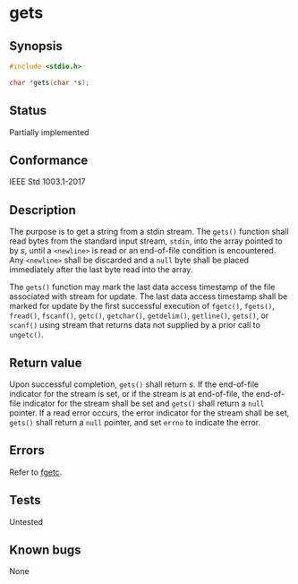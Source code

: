# gets

## Synopsis

```c
#include <stdio.h>

char *gets(char *s);
```

## Status

Partially implemented

## Conformance

IEEE Std 1003.1-2017

## Description

The purpose is to get a string from a stdin stream. The `gets()` function shall read bytes from the standard input
stream, `stdin`, into the array pointed to by _s_, until a `<newline>` is read or an end-of-file condition is
encountered. Any `<newline>` shall be discarded and a `null` byte shall be placed immediately after the last byte
read into the array.

The `gets()` function may mark the last data access timestamp of the file associated with stream for update. The last
data access timestamp shall be marked for update by the first successful execution of `fgetc()`, `fgets()`, `fread()`,
`fscanf()`, `getc()`, `getchar()`, `getdelim()`, `getline()`, `gets()`, or `scanf()` using stream that returns data not
supplied by a prior call to `ungetc()`.

## Return value

Upon successful completion, `gets()` shall return _s_. If the end-of-file indicator for the stream is set, or if the
stream is at end-of-file, the end-of-file indicator for the stream shall be set and `gets()` shall return a `null`
pointer. If a read error occurs, the error indicator for the stream shall be set, `gets()` shall return a `null`
pointer, and set `errno` to indicate the error.

## Errors

Refer to [fgetc](../stdio/fgetc.part-impl.md).

## Tests

Untested

## Known bugs

None
